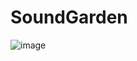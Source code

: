# SoundGarden

![image](https://user-images.githubusercontent.com/88943961/160279191-aa055f49-b0ab-450b-8803-ca402a20d5e3.png)
